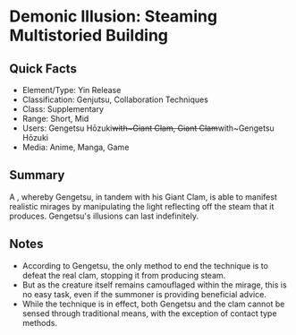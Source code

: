 # Demonic Illusion: Steaming Multistoried Building

## Quick Facts
- Element/Type: Yin Release
- Classification: Genjutsu, Collaboration Techniques
- Class: Supplementary
- Range: Short, Mid
- Users: Gengetsu Hōzuki~~with~Giant Clam, Giant Clam~~with~Gengetsu Hōzuki
- Media: Anime, Manga, Game

## Summary
A , whereby Gengetsu, in tandem with his Giant Clam, is able to manifest realistic mirages by manipulating the light reflecting off the steam that it produces. Gengetsu's illusions can last indefinitely.

## Notes
- According to Gengetsu, the only method to end the technique is to defeat the real clam, stopping it from producing steam.
- But as the creature itself remains camouflaged within the mirage, this is no easy task, even if the summoner is providing beneficial advice.
- While the technique is in effect, both Gengetsu and the clam cannot be sensed through traditional means, with the exception of contact type methods.
